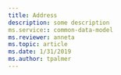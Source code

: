 ```yaml
---
title: Address
description: some description
ms.service:: common-data-model
ms.reviewer: anneta
ms.topic: article
ms.date: 1/31/2019
ms.author: tpalmer
---
```

